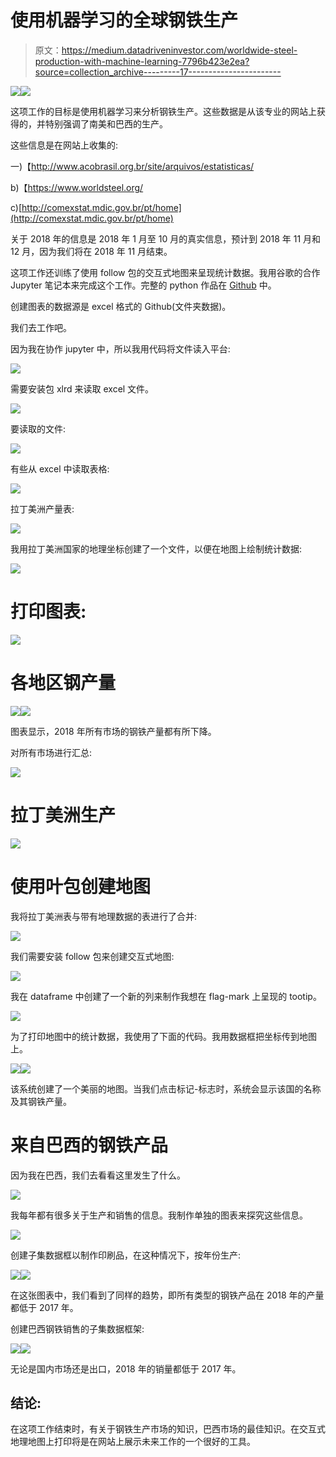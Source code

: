 # 使用机器学习的全球钢铁生产

> 原文：<https://medium.datadriveninvestor.com/worldwide-steel-production-with-machine-learning-7796b423e2ea?source=collection_archive---------17----------------------->

[![](img/1dcf59b1f86bad908f04738710774c39.png)](http://www.track.datadriveninvestor.com/1126A)![](img/aabc38ff348ab34e1ee0822e83542507.png)

这项工作的目标是使用机器学习来分析钢铁生产。这些数据是从该专业的网站上获得的，并特别强调了南美和巴西的生产。

这些信息是在网站上收集的:

一)【http://www.acobrasil.org.br/site/arquivos/estatisticas/ 

b)【https://www.worldsteel.org/ 

c)[http://comexstat.mdic.gov.br/pt/home](http://comexstat.mdic.gov.br/pt/home)

关于 2018 年的信息是 2018 年 1 月至 10 月的真实信息，预计到 2018 年 11 月和 12 月，因为我们将在 2018 年 11 月结束。

这项工作还训练了使用 follow 包的交互式地图来呈现统计数据。我用谷歌的合作 Jupyter 笔记本来完成这个工作。完整的 python 作品在 [Github](https://github.com/MRobalinho/Steel_statistics_folium_maps) 中。

创建图表的数据源是 excel 格式的 Github(文件夹数据)。

我们去工作吧。

因为我在协作 jupyter 中，所以我用代码将文件读入平台:

![](img/18a8c3263531cdeafd379749f9923771.png)

需要安装包 xlrd 来读取 excel 文件。

![](img/d016ae916b0f81482eb63dd43e18b824.png)

要读取的文件:

![](img/f68cbcf36a756235dec6328496c3f5c8.png)

有些从 excel 中读取表格:

![](img/8e0578e7ab38043747a247fa3f78a519.png)

拉丁美洲产量表:

![](img/50d14215d2ed1c7c19de5e9435583a71.png)

我用拉丁美洲国家的地理坐标创建了一个文件，以便在地图上绘制统计数据:

![](img/22dcb699d2a247840c16db3cc8ede616.png)

# 打印图表:

![](img/7f355c364aebf199353b5ef5fd412551.png)

# 各地区钢产量

![](img/7844e8bbe21776efe038113cc8362fd2.png)![](img/ee2687781bdbc89a720ea7a80cdcd775.png)

图表显示，2018 年所有市场的钢铁产量都有所下降。

对所有市场进行汇总:

![](img/8fd0ad118fcbce700e0bfaa3b647e249.png)

# 拉丁美洲生产

![](img/a7c325c7d19aec7c96696f4b78239146.png)

# 使用叶包创建地图

我将拉丁美洲表与带有地理数据的表进行了合并:

![](img/715eb1e83abc6d95c4b68c87c3b7757a.png)

我们需要安装 follow 包来创建交互式地图:

![](img/a4070a419d3f01ad3a86bf7dcd5f8c5a.png)

我在 dataframe 中创建了一个新的列来制作我想在 flag-mark 上呈现的 tootip。

![](img/be138b6fbbf9d7f5451eebad9ade0a22.png)

为了打印地图中的统计数据，我使用了下面的代码。我用数据框把坐标传到地图上。

![](img/859bfeaf80bfafbf5a2f4d66cfcc6908.png)![](img/df68748f1ebd183fc0ab0c1b1cf7c952.png)

该系统创建了一个美丽的地图。当我们点击标记-标志时，系统会显示该国的名称及其钢铁产量。

# 来自巴西的钢铁产品

因为我在巴西，我们去看看这里发生了什么。

![](img/0825706ac76c50aba4c3a74777853961.png)

我每年都有很多关于生产和销售的信息。我制作单独的图表来探究这些信息。

![](img/490621d481c2297da932668544c0e01a.png)

创建子集数据框以制作印刷品，在这种情况下，按年份生产:

![](img/0986054b64921808dfa272c91ad504ea.png)![](img/5f7a4233500bee6d36c4b84a24ac9a3d.png)

在这张图表中，我们看到了同样的趋势，即所有类型的钢铁产品在 2018 年的产量都低于 2017 年。

创建巴西钢铁销售的子集数据框架:

![](img/9331fd66018e46262e6f3519d762485d.png)![](img/fe807e6e467c2186c9c3bc703e71d09d.png)

无论是国内市场还是出口，2018 年的销量都低于 2017 年。

## 结论:

在这项工作结束时，有关于钢铁生产市场的知识，巴西市场的最佳知识。在交互式地理地图上打印将是在网站上展示未来工作的一个很好的工具。